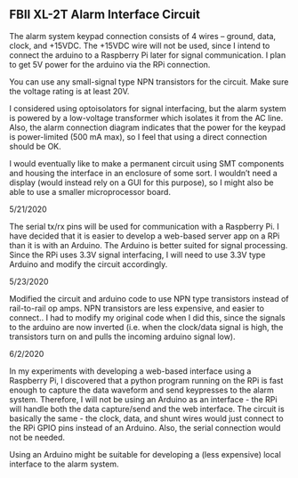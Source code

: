 ## FBII XL-2T Alarm Interface Circuit

The alarm system keypad connection consists of 4 wires – ground, data, clock, and +15VDC.  The +15VDC wire will not be used, since I intend to connect the arduino to a Raspberry Pi later for signal communication.  I plan to get 5V power for the arduino via the RPi connection.

You can use any small-signal type NPN transistors for the circuit.  Make sure the voltage rating is at least 20V.

I considered using optoisolators for signal interfacing, but the alarm system is powered by a low-voltage transformer which isolates it from the AC line.  Also, the alarm connection diagram indicates that the power for the keypad is power-limited (500 mA max), so I feel that using a direct connection should be OK.

I would eventually like to make a permanent circuit using SMT components and housing the interface in an enclosure of some sort.  I wouldn’t need a display (would instead rely on a GUI for this purpose), so I might also be able to use a smaller microprocessor board.

5/21/2020

The serial tx/rx pins will be used for communication with a Raspberry Pi.  I have decided that it is easier to develop a web-based server app on a RPi than it is with an Arduino.  The Arduino is better suited for signal processing.  Since the RPi uses 3.3V signal interfacing, I will need to use 3.3V type Arduino and modify the circuit accordingly.

5/23/2020

Modified the circuit and arduino code to use NPN type transistors instead of rail-to-rail op amps.  NPN transistors are less expensive, and easier to connect..  I had to modify my original code when I did this, since the signals to the arduino are now inverted (i.e. when the clock/data signal is high, the transistors turn on and pulls the incoming arduino signal low).

6/2/2020

In my experiments with developing a web-based interface using a Raspberry Pi, I discovered that a python program running on the RPi is fast enough to capture the data waveform and send keypresses to the alarm system.  Therefore, I will not be using an Arduino as an interface - the RPi will handle both the data capture/send and the web interface.  The circuit is basically the same - the clock, data, and shunt wires would just connect to the RPi GPIO pins instead of an Arduino.  Also, the serial connection would not be needed.

Using an Arduino might be suitable for developing a (less expensive) local interface to the alarm system.
